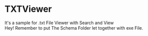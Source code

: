 # TXTViewer
It's a sample for .txt File Viewer with Search and View  
Hey! Remember to put The Schema Folder let together with exe File.
